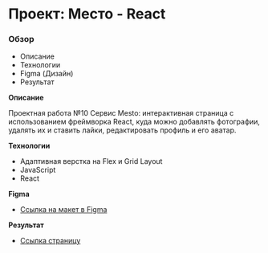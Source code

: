 # Проект: Место - React

### Обзор
* Описание
* Технологии
* Figma (Дизайн)
* Результат

**Описание**

Проектная работа №10 Сервис Mesto: интерактивная страница с использованием фреймворка React, куда можно добавлять фотографии, удалять их и ставить лайки, редактировать профиль и его аватар.

**Технологии**

* Адаптивная верстка на Flex и Grid Layout
* JavaScript
* React

**Figma**

* [Ссылка на макет в Figma](https://www.figma.com/file/2cn9N9jSkmxD84oJik7xL7/JavaScript.-Sprint-4?node-id=0%3A1)

**Результат**

* [Ссылка страницу](https://theslvr.github.io/mesto/)